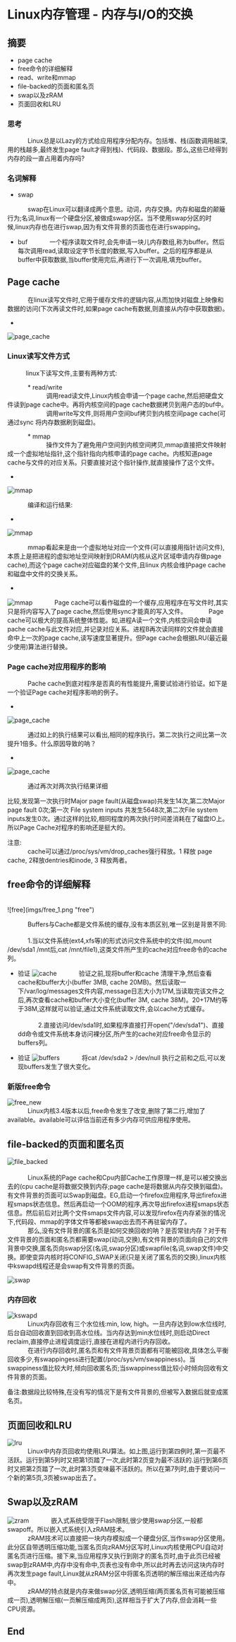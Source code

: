 # Linux内存管理 - 内存与I/O的交换

## 摘要
* page cache
* free命令的详细解释
* read、write和mmap
* file-backed的页面和匿名页
* swap以及zRAM
* 页面回收和LRU


###  思考
&emsp;&emsp;&emsp; Linux总是以Lazy的方式给应用程序分配内存。包括堆、栈(函数调用越深,用的栈越多,最终发生page fault才得到栈)、代码段、数据段。那么,这些已经得到内存的段一直占用着内存吗? 

### 名词解释
* swap

&emsp;&emsp;&emsp; swap在Linux可以翻译成两个意思。动词，内存交换。内存和磁盘的颠簸行为;名词,linux有一个硬盘分区,被做成swap分区。当不使用swap分区的时候,linux内存也在进行swap,因为有文件背景的页面也在进行swapping。

* buf
&emsp;&emsp;&emsp; 一个程序读取文件时,会先申请一块儿内存数组,称为buffer。然后每次调用read,读取设定字节长度的数据,写入buffer。之后的程序都是从buffer中获取数据,当buffer使用完后,再进行下一次调用,填充buffer。



## Page cache
&emsp;&emsp;&emsp; 在linux读写文件时,它用于缓存文件的逻辑内容,从而加快对磁盘上映像和数据的访问(下次再读文件时,如果page cache有数据,则直接从内存中获取数据)。

* 
![page_cache](imgs/page_cache.png "page_cache")

### Linux读写文件方式
&emsp;&emsp;&emsp;linux下读写文件,主要有两种方式:

&emsp;&emsp;&emsp; * read/write
<br>
&emsp;&emsp;&emsp;&emsp;&emsp;&emsp; 调用read读文件,Linux内核会申请一个page cache,然后把硬盘文件读到page cache中。再将内核空间的page  cache数据拷贝到用户态的buf中。
<br>
&emsp;&emsp;&emsp;&emsp;&emsp;&emsp; 调用write写文件,则将用户空间buf拷贝到内核空间page cache(可通过sync 将内存数据刷到磁盘)。

&emsp;&emsp;&emsp; * mmap
<br>
&emsp;&emsp;&emsp;&emsp;&emsp;&emsp; 操作文件为了避免用户空间到内核空间拷贝,mmap直接把文件映射成一个虚拟地址指针,这个指针指向内核申请的page cache。内核知道page cache与文件的对应关系。只要直接对这个指针操作,就直接操作了这个文件。

* 
![mmap](imgs/mmap_2.png "mmap")

&emsp;&emsp;&emsp; 编译和运行结果:

* 
![mmap](imgs/mmap_3.png "mmap")

&emsp;&emsp;&emsp; mmap看起来是由一个虚拟地址对应一个文件(可以直接用指针访问文件),本质上是把进程的虚拟地址空间映射到DRAM(内核从这片区域申请内存做page cache),而这个page cache对应磁盘的某个文件,且linux 内核会维护page cache和磁盘中文件的交换关系。

* 
![mmap](imgs/mmap_4.png "mmap")
&emsp;&emsp;&emsp; Page cache可以看作磁盘的一个缓存,应用程序在写文件时,其实只是将内容写入了page cache,然后使用sync才能真的写入文件。
&emsp;&emsp;&emsp; Page cache可以极大的提高系统整体性能。如,进程A读一个文件,内核空间会申请pache cache与此文件对应,并记录对应关系。进程B再次读同样的文件就会直接命中上一次的page cache,读写速度显著提升。但Page cache会根据LRU(最近最少使用)算法进行替换。

### Page cache对应用程序的影响
&emsp;&emsp;&emsp; Pache cache到底对程序是否真的有性能提升,需要试验进行验证。如下是一个验证Page cache对程序影响的例子。

* 
![page_cache](imgs/page_cache_2.png "page_cache")

&emsp;&emsp;&emsp; 通过如上的执行结果可以看出,相同的程序执行。第二次执行之间比第一次提升1倍多。什么原因导致的呐？

* 
![page_cache](imgs/page_cache_3.png "page_cache")

&emsp;&emsp;&emsp; 通过再次对两次执行结果详细

比较,发现第一次执行时Major page fault(从磁盘swap)共发生14次,第二次Major page fault 0次;第一次 File system inputs 共发生5648次,第二次File system inputs发生0次。通过这样的比较,相同程度的两次执行时间差消耗在了磁盘IO上。所以Page Cache对程序的影响还是挺大的。

注意:
<br>
&emsp;&emsp;&emsp; cache可以通过/proc/sys/vm/drop_caches强行释放。1 释放 page cache, 2释放dentries和inode, 3 释放两者。
<br>

## free命令的详细解释
<br>
![free](imgs/free_1.png "free")

&emsp;&emsp;&emsp; Buffers与Cache都是文件系统的缓存,没有本质区别,唯一区别是背景不同:
<br>
<br>
&emsp;&emsp;&emsp; 1.当以文件系统(ext4,xfs等)的形式访问文件系统中的文件(如,mount /dev/sda1 /mnt后,cat /mnt/file1),这类文件所产生的cache对应free命令的cache列。 

* 验证
![cache](imgs/free_cache.png "cache")
&emsp;&emsp;&emsp; 验证之前,现将buffer和cache 清理干净,然后查看cache和buffer大小(buffer 3MB, cache 20MB)。然后读取一下/var/log/messages文件内容,message日志大小为17M,当读取完该文件之后,再次查看cache和buffer大小变化(buffer 3M, cache 38M)。20+17M约等于38M,这样就可以验证,通过文件系统读取文件,会以cache方式缓存。
<br><br>
&emsp;&emsp;&emsp; 2.直接访问/dev/sda1时,如果程序直接打开open("/dev/sda1")、直接dd命令或文件系统本身访问裸分区,所产生的cache对应free命令显示的buffers列。

* 验证
![buffers](imgs/free_buffers.png "buffers")
&emsp;&emsp;&emsp; 将cat /dev/sda2 > /dev/null 执行之前和之后,可以发现buffers发生了很大变化。

### 新版free命令

![free_new](imgs/free_new.png "free_new")
<br>
&emsp;&emsp;&emsp; Linux内核3.4版本以后,free命令发生了改变,删除了第二行,增加了available。available可以评估当前还有多少内存可供应用程序使用。


## file-backed的页面和匿名页
![file_backed](imgs/file_backend.png "file_backed")
<br><br>
&emsp;&emsp;&emsp; Linux系统的Page cache和Cpu内部Cache工作原理一样,是可以被交换出去的(cpu cache是将数据交换到内存;page cache是将数据从内存交换到磁盘)。有文件背景的页面可以Swap到磁盘。EG,启动一个firefox应用程序,导出firefox进程smaps状态信息。然后再启动一个OOM的程序,再次导出firefox进程smaps状态信息。然后前后对比两个文件smaps文件内容,可以发现firefox在内存紧张的情况下,代码段、mmap的字体文件等都被swap出去而不再驻留内存了。
<br>
&emsp;&emsp;&emsp; 那么,没有文件背景的匿名页是如何交换回收的呐？是否常驻内存？对于有文件背景的页面和匿名页都需要swap(动词,交换),有文件背景的页面向自己的文件背景中交换,匿名页向swap分区(名词,swap分区)或swapfile(名词,swap文件)中交换。即使变异内核时将CONFIG_SWAP关闭(只是关闭了匿名页的交换),linux内核中kswapd线程还是会swap有文件背景的页面。

![swap](imgs/swap_1.png "swap")


### 内存回收
![kswapd](imgs/kswapd_2.png "kswapd")
<br>
&emsp;&emsp;&emsp; Linux内存回收有三个水位线:min, low, high。一旦内存达到low水位线时,后台自动回收直到回收到高水位线。当内存达到min水位线时,则启动Direct reclaim,直接停止进程调度运行,直接在进程内进行内存回收。
<br>
&emsp;&emsp;&emsp; 在进行内存回收时,匿名页和有文件背景页面都有可能被回收,具体怎么平衡回收多少,有swappingess进行配置(/proc/sys/vm/swappiness)。当swappiness值比较大时,倾向回收匿名页;当swappiness值比较小时倾向回收有文件背景的页面。

备注:数据段比较特殊,在没有写的情况下是有文件背景的,但被写入数据后就变成匿名页。


## 页面回收和LRU
![lru](imgs/lru.png "lru")
<br>
&emsp;&emsp;&emsp; Linux中内存页回收均使用LRU算法。如上图,运行到第四例时,第一页最不活跃。运行到第5列时又把第1页踏了一次,此时第2页变为最不活跃的.运行到第6页时又把第2页踏了一次,此时第3页变味最不活跃的。所以在第7列时,由于要访问一个新的第5页,3页被swap出去了。

## Swap以及zRAM
![zram](imgs/zram.png "zram")
&emsp;&emsp;&emsp; 嵌入式系统受限于Flash限制,很少使用swap分区,一般都swapoff。所以嵌入式系统引入zRAM技术。
<br>
&emsp;&emsp;&emsp; zRAM技术可以直接把一块内存模拟成一个硬盘分区,当作swap分区使用。此分区自带透明压缩功能,当匿名页向zRAM分区写时,Linux内核使用CPU自动对匿名页进行压缩。接下来,当应用程序又执行到刚才的匿名页时,由于此页已经被swap到zRAM中,内存中没有命中,页表也没有命中,所以此时再去访问这块内存时再次发生page fault,Linux就从zRAM分区中将匿名页透明的解压缩出来还给内存中。
<br>
&emsp;&emsp;&emsp; zRAM的特点就是内存来做swap分区,透明压缩(两页匿名页有可能被压缩成一页),透明解压缩(一页解压缩成两页),这样相当于扩大了内存,但会消耗一些CPU资源。

## End

